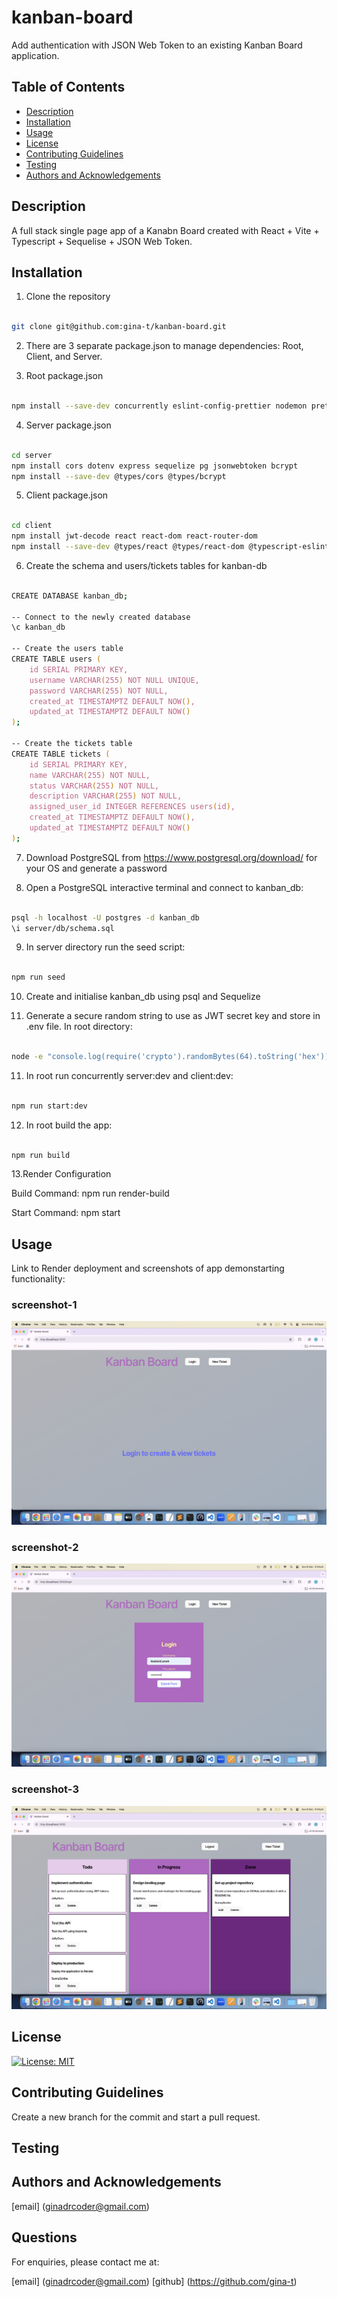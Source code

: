 # kanban-board

Add authentication with JSON Web Token to an existing Kanban Board application.

## Table of Contents

- [Description](#description)
- [Installation](#installation)
- [Usage](#usage)
- [License](#license)
- [Contributing Guidelines](#contributing-guidelines)
- [Testing](#testing)
- [Authors and Acknowledgements](#authors-and-acknowledgements)


## Description

A full stack single page app of a Kanabn Board created with React + Vite + Typescript + Sequelise + JSON Web Token.

## Installation

1. Clone the repository

```zsh

git clone git@github.com:gina-t/kanban-board.git

```

2. There are 3 separate package.json to manage dependencies: Root, Client, and Server.

3. Root package.json

```zsh

npm install --save-dev concurrently eslint-config-prettier nodemon prettier typescript wait-on

```
4. Server package.json

```zsh

cd server
npm install cors dotenv express sequelize pg jsonwebtoken bcrypt
npm install --save-dev @types/cors @types/bcrypt

```

5. Client package.json

```zsh

cd client
npm install jwt-decode react react-dom react-router-dom 
npm install --save-dev @types/react @types/react-dom @typescript-eslint @vitejs/plugin-react eslint eslint-plugin-react-hooks eslint-plugin-react-refresh typescript vite

```

6. Create the schema and users/tickets tables for kanban-db

```zsh

CREATE DATABASE kanban_db;

-- Connect to the newly created database
\c kanban_db

-- Create the users table
CREATE TABLE users (
    id SERIAL PRIMARY KEY,
    username VARCHAR(255) NOT NULL UNIQUE,
    password VARCHAR(255) NOT NULL,
    created_at TIMESTAMPTZ DEFAULT NOW(),
    updated_at TIMESTAMPTZ DEFAULT NOW()
);

-- Create the tickets table
CREATE TABLE tickets (
    id SERIAL PRIMARY KEY,
    name VARCHAR(255) NOT NULL,
    status VARCHAR(255) NOT NULL,
    description VARCHAR(255) NOT NULL,
    assigned_user_id INTEGER REFERENCES users(id),
    created_at TIMESTAMPTZ DEFAULT NOW(),
    updated_at TIMESTAMPTZ DEFAULT NOW()
);

```

7. Download PostgreSQL from https://www.postgresql.org/download/ for your OS and generate a password

8. Open a PostgreSQL interactive terminal and connect to kanban_db:

```zsh

psql -h localhost -U postgres -d kanban_db
\i server/db/schema.sql

```

9. In server directory run the seed script:

```zsh

npm run seed

```

10. Create and initialise kanban_db using psql and Sequelize

11. Generate a secure random string to use as JWT secret key and store in .env file. In root directory:

```zsh

node -e "console.log(require('crypto').randomBytes(64).toString('hex'))"

```
11. In root run concurrently server:dev and client:dev:

```zsh

npm run start:dev

```
12. In root build the app:

```zsh

npm run build

```
13.Render Configuration

Build Command: npm run render-build

Start Command: npm start


## Usage

Link to Render deployment and screenshots of app demonstarting functionality:

[](https://https://kanban-board-3tdv.onrender.com)

### screenshot-1
![home page](./client/src/assets/screenshot-1.png)

### screenshot-2
![login page](./client/src/assets/screenshot-2.png)

### screenshot-3
![board page](./client/src/assets/screenshot-3.png)

## License

[![License: MIT](https://img.shields.io/badge/License-MIT-yellow.svg)](https://opensource.org/licenses/MIT)

## Contributing Guidelines

Create a new branch for the commit and start a pull request.

## Testing


## Authors and Acknowledgements

[email] (ginadrcoder@gmail.com)


## Questions

For enquiries, please contact me at:

[email] (ginadrcoder@gmail.com)
[github] (https://github.com/gina-t)


